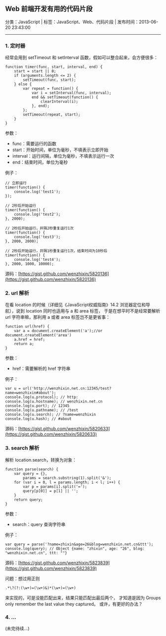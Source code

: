 ## Web 前端开发有用的代码片段

分类：JavaScript | 标签：JavaScript、Web、代码片段 | 发布时间：2013-06-20 23:43:00

___

### 1. 定时器

经常会用到 setTimeout 和 setInterval 函数，假如可以整合起来，会方便很多：

    function timer(func, start, interval, end) {
        start = start || 0;
        if (arguments.length <= 2) {
            setTimeout(func, start);
        } else {
            var repeat = function() {
                var i = setInterval(func, interval);
                end && setTimeout(function() {
                    clearInterval(i);
                }, end);
            };
            setTimeout(repeat, start);
        }
    }
    
参数：

* func：需要运行的函数
* start：开始时间，单位为毫秒，不填表示立即开始
* interval：运行间隔，单位为毫秒，不填表示运行一次
* end：结束时间，单位为毫秒

例子：

    // 立即运行
    timer(function() {
        console.log('test1');
    });
    
    // 2秒后开始运行
    timer(function() {
        console.log('test2');
    }, 2000);
    
    // 2秒后开始运行，并隔2秒重复运行1次
    timer(function() {
        console.log('test3');
    }, 2000, 2000);
    
    // 2秒后开始运行，并隔1秒重复运行1次，结束时间为10秒后
    timer(function() {
        console.log('test4');
    }, 2000, 1000, 10000);
    
源码：[https://gist.github.com/wenzhixin/5820136](https://gist.github.com/wenzhixin/5820136)

### 2. url 解析

在看 location 的时候（详细见《JavaScript权威指南》14.2 浏览器定位和导航），说到 location 同时也适用与 a 和 area 标签，
于是在想平时不是经常要解析 url 字符串嘛，那利用 a 或者 area 标签岂不是更省事：

    function url(href) {
        var a = document.createElement('a');//or document.createElement('area')
        a.href = href;
        return a;
    }
    
参数：

* href：需要解析的 href 字符串

例子：

    var u = url('http://wenzhixin.net.cn:12345/test?name=wenzhixin#about');
    console.log(u.protocol); // http:
    console.log(u.hostname); // wenzhixin.net.cn
    console.log(u.port); // 12345
    console.log(u.pathname); // /test
    console.log(u.search); // ?name=wenzhixin
    console.log(u.hash); // #about
    
源码：[https://gist.github.com/wenzhixin/5820633](https://gist.github.com/wenzhixin/5820633)

### 3. search 解析

解析 location.search，转换为对象：

    function parse(search) {
        var query = {}, 
            params = search.substring(1).split('&');
        for (var i = 0, l = params.length; i < l; i++) {
            var p = params[i].split('=');
            query[p[0]] = p[1] || '';
        }
        return query;
    }

参数：

* search：query 查询字符串

例子：

    var query = parse('?name=zhixin&age=26&blog=wenzhixin.net.cn&ttt');
    console.log(query); // Object {name: "zhixin", age: "26", blog: "wenzhixin.net.cn", ttt: ""}

源码：[https://gist.github.com/wenzhixin/5823839](https://gist.github.com/wenzhixin/5823839)

问题：想过用正则

	.*\?(?:(\w+)=(\w+)&)*(\w+)=(\w+)

来实现的，可是没能匹配出来，结果只能匹配出最后两个，
才知道是因为 Groups only remember the last value they captured。 或许，有更好的办法？

### 4. ...

(未完待续...)
